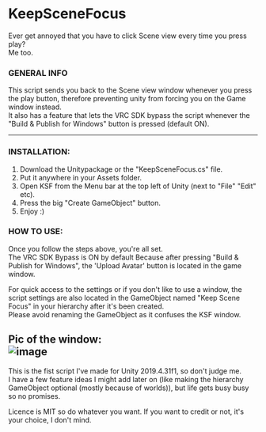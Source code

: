 # KeepSceneFocus
  
Ever get annoyed that you have to click Scene view every time you press play?  
Me too.  
  
### GENERAL INFO
This script sends you back to the Scene view window whenever you press the play button, therefore preventing unity from forcing you on the Game window instead.  
It also has a feature that lets the VRC SDK bypass the script whenever the "Build & Publish for Windows" button is pressed (default ON).  
  
-------------------------------------------
### INSTALLATION:
1) Download the Unitypackage or the "KeepSceneFocus.cs" file.  
2) Put it anywhere in your Assets folder.  
3) Open KSF from the Menu bar at the top left of Unity (next to "File" "Edit" etc).  
4) Press the big "Create GameObject" button.  
5) Enjoy :)  
  
  
### HOW TO USE:
Once you follow the steps above, you're all set.  
The VRC SDK Bypass is ON by default Because after pressing "Build & Publish for Windows", the 'Upload Avatar' button is located in the game window.  
  
For quick access to the settings or if you don't like to use a window, the script settings are also located in the GameObject named "Keep Scene Focus" in your hierarchy after it's been created.  
Please avoid renaming the GameObject as it confuses the KSF window.  
  
Pic of the window:  
![image](https://user-images.githubusercontent.com/100347264/155517408-b43ad973-285e-41a6-9561-052ccd7ab3b4.png)
-------------------------------------------
  
This is the fist script I've made for Unity 2019.4.31f1, so don't judge me.  
I have a few feature ideas I might add later on (like making the hierarchy GameObject optional (mostly because of worlds)), but life gets busy busy so no promises.  
  
Licence is MIT so do whatever you want. If you want to credit or not, it's your choice, I don't mind.  

